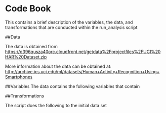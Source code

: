 # Code Book
This contains a brief description of the variables, the data, and transformations that are conducted within the run_analysis script

##Data

The data is obtained from https://d396qusza40orc.cloudfront.net/getdata%2Fprojectfiles%2FUCI%20HAR%20Dataset.zip

More information about the data can be obtained at: http://archive.ics.uci.edu/ml/datasets/Human+Activity+Recognition+Using+Smartphones

##Variables
The data contains the following variables that contain 


##Transformations

The script does the following to the initial data set
